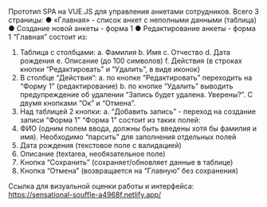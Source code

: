 Прототип SPA на VUE.JS для управления анкетами сотрудников.
Всего 3 страницы:
● «Главная» - список анкет с неполными данными (таблица)
● Создание новой анкеты - форма 1
● Редактирование анкеты - форма 1
“Главная” состоит из:
1. Таблица с столбцами:
a. Фамилия
b. Имя
c. Отчество
d. Дата рождения
e. Описание (до 100 символов)
f. Действия (в строках кнопки “Редактировать” и ”Удалить”, в виде иконок)
2. В столбце “Действия”:
a. по кнопке “Редактировать” переходить на “Форму 1” (редактирование)
b. по кнопке “Удалить” выводить предупреждение об удалении “Запись будет удалена.
Уверены?”. С двумя кнопками “Ок” и “Отмена”.
3. Над таблицей 2 кнопки:
a. “Добавить запись” - переход на создание записи “Форма 1”
“Форма 1” состоит из таких полей:
1. ФИО (одним полем ввода, должны быть введены хотя бы фамилия и имя). Необходимо
“парсить” для заполнения отдельных полей
2. Дата рождения (текстовое поле с валидацией)
3. Описание (textarea, необязательное поле)
4. Кнопка “Сохранить” (сохраняет/обновляет данные в таблице)
5. Кнопка “Отмена” (возвращается на “Главную” без сохранения)
   
Ссылка для визуальной оценки работы и интерфейса: https://sensational-souffle-a4968f.netlify.app/




